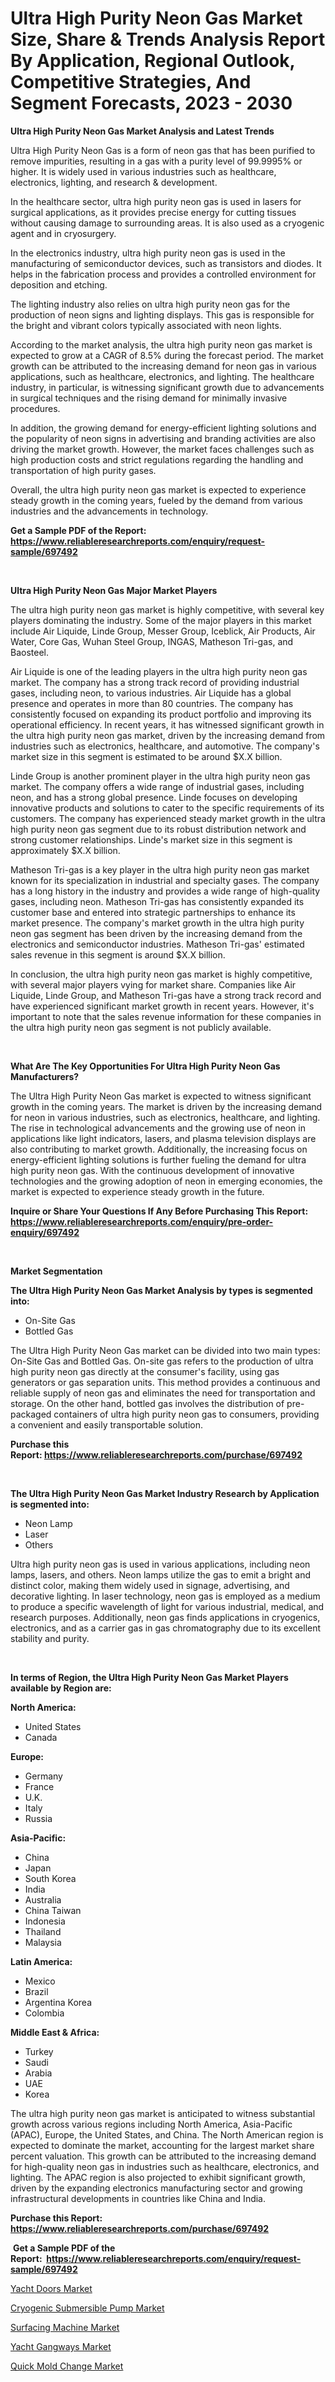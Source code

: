 <p><h1>Ultra High Purity Neon Gas Market Size, Share & Trends Analysis Report By Application, Regional Outlook, Competitive Strategies, And Segment Forecasts, 2023 - 2030</h1></p><p><strong>Ultra High Purity Neon Gas Market Analysis and Latest Trends</strong></p>
<p><p>Ultra High Purity Neon Gas is a form of neon gas that has been purified to remove impurities, resulting in a gas with a purity level of 99.9995% or higher. It is widely used in various industries such as healthcare, electronics, lighting, and research & development.</p><p>In the healthcare sector, ultra high purity neon gas is used in lasers for surgical applications, as it provides precise energy for cutting tissues without causing damage to surrounding areas. It is also used as a cryogenic agent and in cryosurgery.</p><p>In the electronics industry, ultra high purity neon gas is used in the manufacturing of semiconductor devices, such as transistors and diodes. It helps in the fabrication process and provides a controlled environment for deposition and etching.</p><p>The lighting industry also relies on ultra high purity neon gas for the production of neon signs and lighting displays. This gas is responsible for the bright and vibrant colors typically associated with neon lights.</p><p>According to the market analysis, the ultra high purity neon gas market is expected to grow at a CAGR of 8.5% during the forecast period. The market growth can be attributed to the increasing demand for neon gas in various applications, such as healthcare, electronics, and lighting. The healthcare industry, in particular, is witnessing significant growth due to advancements in surgical techniques and the rising demand for minimally invasive procedures.</p><p>In addition, the growing demand for energy-efficient lighting solutions and the popularity of neon signs in advertising and branding activities are also driving the market growth. However, the market faces challenges such as high production costs and strict regulations regarding the handling and transportation of high purity gases.</p><p>Overall, the ultra high purity neon gas market is expected to experience steady growth in the coming years, fueled by the demand from various industries and the advancements in technology.</p></p>
<p><strong>Get a Sample PDF of the Report:&nbsp; <a href="https://www.reliableresearchreports.com/enquiry/request-sample/697492">https://www.reliableresearchreports.com/enquiry/request-sample/697492</a></strong></p>
<p>&nbsp;</p>
<p><strong>Ultra High Purity Neon Gas Major Market Players</strong></p>
<p><p>The ultra high purity neon gas market is highly competitive, with several key players dominating the industry. Some of the major players in this market include Air Liquide, Linde Group, Messer Group, Iceblick, Air Products, Air Water, Core Gas, Wuhan Steel Group, INGAS, Matheson Tri-gas, and Baosteel.</p><p>Air Liquide is one of the leading players in the ultra high purity neon gas market. The company has a strong track record of providing industrial gases, including neon, to various industries. Air Liquide has a global presence and operates in more than 80 countries. The company has consistently focused on expanding its product portfolio and improving its operational efficiency. In recent years, it has witnessed significant growth in the ultra high purity neon gas market, driven by the increasing demand from industries such as electronics, healthcare, and automotive. The company's market size in this segment is estimated to be around $X.X billion.</p><p>Linde Group is another prominent player in the ultra high purity neon gas market. The company offers a wide range of industrial gases, including neon, and has a strong global presence. Linde focuses on developing innovative products and solutions to cater to the specific requirements of its customers. The company has experienced steady market growth in the ultra high purity neon gas segment due to its robust distribution network and strong customer relationships. Linde's market size in this segment is approximately $X.X billion.</p><p>Matheson Tri-gas is a key player in the ultra high purity neon gas market known for its specialization in industrial and specialty gases. The company has a long history in the industry and provides a wide range of high-quality gases, including neon. Matheson Tri-gas has consistently expanded its customer base and entered into strategic partnerships to enhance its market presence. The company's market growth in the ultra high purity neon gas segment has been driven by the increasing demand from the electronics and semiconductor industries. Matheson Tri-gas' estimated sales revenue in this segment is around $X.X billion.</p><p>In conclusion, the ultra high purity neon gas market is highly competitive, with several major players vying for market share. Companies like Air Liquide, Linde Group, and Matheson Tri-gas have a strong track record and have experienced significant market growth in recent years. However, it's important to note that the sales revenue information for these companies in the ultra high purity neon gas segment is not publicly available.</p></p>
<p>&nbsp;</p>
<p><strong>What Are The Key Opportunities For Ultra High Purity Neon Gas Manufacturers?</strong></p>
<p><p>The Ultra High Purity Neon Gas market is expected to witness significant growth in the coming years. The market is driven by the increasing demand for neon in various industries, such as electronics, healthcare, and lighting. The rise in technological advancements and the growing use of neon in applications like light indicators, lasers, and plasma television displays are also contributing to market growth. Additionally, the increasing focus on energy-efficient lighting solutions is further fueling the demand for ultra high purity neon gas. With the continuous development of innovative technologies and the growing adoption of neon in emerging economies, the market is expected to experience steady growth in the future.</p></p>
<p><strong>Inquire or Share Your Questions If Any Before Purchasing This Report: <a href="https://www.reliableresearchreports.com/enquiry/pre-order-enquiry/697492">https://www.reliableresearchreports.com/enquiry/pre-order-enquiry/697492</a></strong></p>
<p>&nbsp;</p>
<p><strong>Market Segmentation</strong></p>
<p><strong>The Ultra High Purity Neon Gas Market Analysis by types is segmented into:</strong></p>
<p><ul><li>On-Site Gas</li><li>Bottled Gas</li></ul></p>
<p><p>The Ultra High Purity Neon Gas market can be divided into two main types: On-Site Gas and Bottled Gas. On-site gas refers to the production of ultra high purity neon gas directly at the consumer's facility, using gas generators or gas separation units. This method provides a continuous and reliable supply of neon gas and eliminates the need for transportation and storage. On the other hand, bottled gas involves the distribution of pre-packaged containers of ultra high purity neon gas to consumers, providing a convenient and easily transportable solution.</p></p>
<p><strong>Purchase this Report:&nbsp;<a href="https://www.reliableresearchreports.com/purchase/697492">https://www.reliableresearchreports.com/purchase/697492</a></strong></p>
<p>&nbsp;</p>
<p><strong>The Ultra High Purity Neon Gas Market Industry Research by Application is segmented into:</strong></p>
<p><ul><li>Neon Lamp</li><li>Laser</li><li>Others</li></ul></p>
<p><p>Ultra high purity neon gas is used in various applications, including neon lamps, lasers, and others. Neon lamps utilize the gas to emit a bright and distinct color, making them widely used in signage, advertising, and decorative lighting. In laser technology, neon gas is employed as a medium to produce a specific wavelength of light for various industrial, medical, and research purposes. Additionally, neon gas finds applications in cryogenics, electronics, and as a carrier gas in gas chromatography due to its excellent stability and purity.</p></p>
<p>&nbsp;</p>
<p><strong>In terms of Region, the Ultra High Purity Neon Gas Market Players available by Region are:</strong></p>
<p>
    <p> <strong> North America: </strong>
        <ul>
            <li>United States</li>
            <li>Canada</li>
        </ul>
        </p> 
    <p> <strong> Europe: </strong>
        <ul>
            <li>Germany</li>
            <li>France</li>
            <li>U.K.</li>
            <li>Italy</li>
            <li>Russia</li>
        </ul>
        </p> 
    <p> <strong> Asia-Pacific: </strong>
        <ul>
            <li>China</li>
            <li>Japan</li>
            <li>South Korea</li>
            <li>India</li>
            <li>Australia</li>
            <li>China Taiwan</li>
            <li>Indonesia</li>
            <li>Thailand</li>
            <li>Malaysia</li>
        </ul>
        </p> 
    <p> <strong> Latin America: </strong>
        <ul>
            <li>Mexico</li>
            <li>Brazil</li>
            <li>Argentina Korea</li>
            <li>Colombia</li>
        </ul>
        </p> 
    <p> <strong> Middle East & Africa: </strong>
        <ul>
            <li>Turkey</li>
            <li>Saudi</li>
            <li>Arabia</li>
            <li>UAE</li>
            <li>Korea</li>
        </ul>
    </p>
    </p>
<p><p>The ultra high purity neon gas market is anticipated to witness substantial growth across various regions including North America, Asia-Pacific (APAC), Europe, the United States, and China. The North American region is expected to dominate the market, accounting for the largest market share percent valuation. This growth can be attributed to the increasing demand for high-quality neon gas in industries such as healthcare, electronics, and lighting. The APAC region is also projected to exhibit significant growth, driven by the expanding electronics manufacturing sector and growing infrastructural developments in countries like China and India.</p></p>
<p><strong>Purchase this Report: <a href="https://www.reliableresearchreports.com/purchase/697492">https://www.reliableresearchreports.com/purchase/697492</a></strong></p>
<p>&nbsp;<strong>Get a Sample PDF of the Report:&nbsp;&nbsp;<a href="https://www.reliableresearchreports.com/enquiry/request-sample/697492">https://www.reliableresearchreports.com/enquiry/request-sample/697492</a></strong></p>
<p><strong></strong></p>
<p><p><a href="https://medium.com/@krithi.reportprime/yacht-doors-market-size-growth-forecast-2023-2030-e9a0a5db2498">Yacht Doors Market</a></p><p><a href="https://www.linkedin.com/pulse/cryogenic-submersible-pump-market-insights-players-forecast-bx2ae/">Cryogenic Submersible Pump Market</a></p><p><a href="https://www.linkedin.com/pulse/surfacing-machine-market-research-report-provides-thorough-xokne/">Surfacing Machine Market</a></p><p><a href="https://medium.com/@sheetal.reportprime/yacht-gangways-market-size-growth-forecast-2023-2030-9f72d06dfe5a">Yacht Gangways Market</a></p><p><a href="https://www.linkedin.com/pulse/quick-mold-change-market-insights-players-forecast-till-zl3ge/">Quick Mold Change Market</a></p></p>
